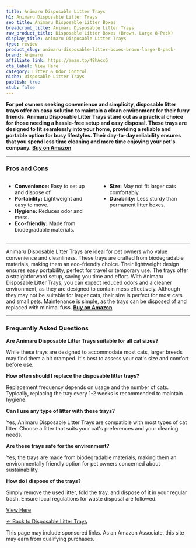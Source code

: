 ```yaml
---
title: Animaru Disposable Litter Trays
h1: Animaru Disposable Litter Trays
seo_title: Animaru Disposable Litter Boxes
breadcrumb_title: Animaru Disposable Litter Trays
raw_product_title: Disposable Litter Boxes (Brown, Large 8-Pack)
display_title: Animaru Disposable Litter Trays
type: review
product_slug: animaru-disposable-litter-boxes-brown-large-8-pack-
brand: Animaru
affiliate_link: https://amzn.to/48hAccG
cta_label: View Here
category: Litter & Odor Control
niche: Disposable Litter Trays
publish: true
stub: false
---
```


<div id="intro" class="full-width">
  <p><strong>For pet owners seeking convenience and simplicity, disposable litter trays offer an easy solution to maintain a clean environment for their furry friends. Animaru Disposable Litter Trays stand out as a practical choice for those needing a hassle-free setup and easy disposal. These trays are designed to fit seamlessly into your home, providing a reliable and portable option for busy lifestyles. Their day-to-day reliability ensures that you spend less time cleaning and more time enjoying your pet's company.</strong> <a href="https://amzn.to/48hAccG" rel="nofollow sponsored noopener" target="_blank"><strong>Buy on Amazon</strong></a></p>
</div>

<hr />
<h3 id="pros-cons">Pros and Cons</h3>
<div class="pc-grid" style="display:grid;grid-template-columns:1fr 1fr;gap:16px;">
  <ul>
    <li><strong>Convenience:</strong> Easy to set up and dispose of.</li>
    <li><strong>Portability:</strong> Lightweight and easy to move.</li>
    <li><strong>Hygiene:</strong> Reduces odor and mess.</li>
    <li><strong>Eco-friendly:</strong> Made from biodegradable materials.</li>
  </ul>
  <ul>
    <li><strong>Size:</strong> May not fit larger cats comfortably.</li>
    <li><strong>Durability:</strong> Less sturdy than permanent litter boxes.</li>
  </ul>
</div>
<hr />

<div class="full-width">
  <p>Animaru Disposable Litter Trays are ideal for pet owners who value convenience and cleanliness. These trays are crafted from biodegradable materials, making them an eco-friendly choice. Their lightweight design ensures easy portability, perfect for travel or temporary use. The trays offer a straightforward setup, saving you time and effort. With Animaru Disposable Litter Trays, you can expect reduced odors and a cleaner environment, as they are designed to contain mess effectively. Although they may not be suitable for larger cats, their size is perfect for most cats and small pets. Maintenance is simple, as the trays can be disposed of and replaced with minimal fuss. <a href="https://amzn.to/48hAccG" rel="nofollow sponsored noopener" target="_blank"><strong>Buy on Amazon</strong></a></p>
</div>

<hr />
<h3 id="faqs">Frequently Asked Questions</h3>

<p><strong>Are Animaru Disposable Litter Trays suitable for all cat sizes?</strong></p>
<p>While these trays are designed to accommodate most cats, larger breeds may find them a bit cramped. It's best to assess your cat's size and comfort before use.</p>

<p><strong>How often should I replace the disposable litter trays?</strong></p>
<p>Replacement frequency depends on usage and the number of cats. Typically, replacing the tray every 1-2 weeks is recommended to maintain hygiene.</p>

<p><strong>Can I use any type of litter with these trays?</strong></p>
<p>Yes, Animaru Disposable Litter Trays are compatible with most types of cat litter. Choose a litter that suits your cat's preferences and your cleaning needs.</p>

<p><strong>Are these trays safe for the environment?</strong></p>
<p>Yes, the trays are made from biodegradable materials, making them an environmentally friendly option for pet owners concerned about sustainability.</p>

<p><strong>How do I dispose of the trays?</strong></p>
<p>Simply remove the used litter, fold the tray, and dispose of it in your regular trash. Ensure local regulations for waste disposal are followed.</p>
<p><a class="btn" href="https://amzn.to/48hAccG" target="_blank" rel="nofollow sponsored noopener">View Here</a></p>
<p><a href="/roundups/litter-odor-control/disposable-litter-trays/">← Back to Disposable Litter Trays</a></p>
<aside class="disclosure">This page may include sponsored links. As an Amazon Associate, this site may earn from qualifying purchases.</aside>
